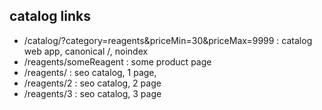 ## catalog links
- /catalog/?category=reagents&priceMin=30&priceMax=9999 : catalog web app, canonical /, noindex
- /reagents/someReagent : some product page
- /reagents/ : seo catalog, 1 page,
- /reagents/2 : seo catalog, 2 page
- /reagents/3 : seo catalog, 3 page
